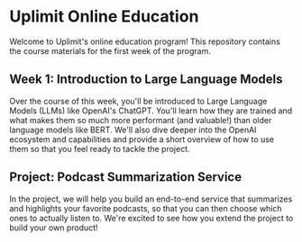# Uplimit Online Education

Welcome to Uplimit's online education program! This repository contains the course materials for the first week of the program.

## Week 1: Introduction to Large Language Models

Over the course of this week, you'll be introduced to Large Language Models (LLMs) like OpenAI's ChatGPT. You'll learn how they are trained and what makes them so much more performant (and valuable!) than older language models like BERT. We'll also dive deeper into the OpenAI ecosystem and capabilities and provide a short overview of how to use them so that you feel ready to tackle the project.

## Project: Podcast Summarization Service

In the project, we will help you build an end-to-end service that summarizes and highlights your favorite podcasts, so that you can then choose which ones to actually listen to. We're excited to see how you extend the project to build your own product!
